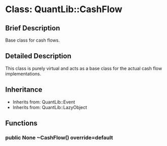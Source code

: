 # Class: QuantLib::CashFlow

## Brief Description
Base class for cash flows. 

## Detailed Description
This class is purely virtual and acts as a base class for the actual cash flow implementations. 

## Inheritance
- Inherits from: QuantLib::Event
- Inherits from: QuantLib::LazyObject

## Functions
### public None ~CashFlow() override=default



